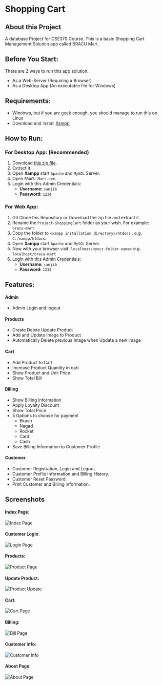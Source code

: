 # Shopping Cart


## About this Project
A database Project for CSE370 Course. This is a basic Shopping Cart Management Solution app called BRACU Mart.

## Before You Start:
There are 2 ways to run this app solution.
* As a Web-Server (Requiring a Browser)
* As a Desktop App (An executable file for Windows)

## Requirements:
* Windows, but if you are geek enough, you should manage to run this on Linux
* Download and Install [Xampp](https://www.apachefriends.org/xampp-files/8.0.6/xampp-windows-x64-8.0.6-0-VS16-installer.exe)

## How to Run:
### For Desktop App: (Recommended)
1. Download [this zip file](https://github.com/sanjib-sen/Project-ShoppingCart/releases/download/0.02/BRACUMart.zip).
2. Extract it.
3. Open **Xampp** start `Apache` and `MySQL` Server.
4. Open `BRACU Mart.exe`.
5. Login with this Admin Credentials:
    * **Username:** `sanjib`
    * **Password:** `1234`

### For Web App:
1. Git Clone this Repository or Download the zip file and extract it.
2. Rename the `Project-ShoppingCart` folder as your wish. For example: `bracu-mart`
3. Copy the folder to `<xampp installation directory>/htdocs` . e.g. `C:/xampp/htdocs`.
4. Open **Xampp** start `Apache` and `MySQL` Server.
5. Now with your browser visit:
   `localhost/<your-folder-name>` e.g. `localhost/bracu-mart`
6. Login with this Admin Credentials:
   * **Username:** `sanjib`
   * **Password:** `1234`
   

## Features:

#### Admin
* Admin Login and logout

#### Products
* Create Delete Update Product
* Add and Update Image to Product
* Automatically Delete previous Image when Update a new image
  
#### Cart
* Add Product to Cart
* Increase Product Quantity in cart
* Show Product and Unit Price 
* Show Total Bill

#### Billing
* Show Billing Information
* Apply Loyalty Discount
* Show Total Price
* 5 Options to choose for payment
   * Bkash
   * Nagad
   * Rocket
   * Card
   * Cash
* Save Billing Information to Customer Profile

#### Customer
* Customer Registration, Login and Logout.
* Customer Profile Information and Billing History.
* Customer Reset Password.
* Print Customer and Billing information.

## Screenshots

#### Index Page:
![Index Page](screenshots/index.png)

#### Customer Login:
![Login Page](screenshots/login.png)

#### Products:
![Product Page](screenshots/products.png)

#### Update Product:
![Product Update](screenshots/update.png)

#### Cart:
![Cart Page](screenshots/cart.png)

#### Billing:
![Bill Page](screenshots/billing.png)

#### Customer Info:
![Customer Info](screenshots/customer.png)

#### About Page:
![About Page](screenshots/about.png)